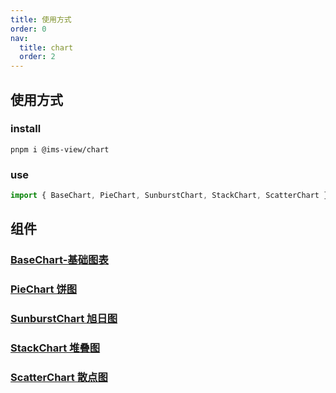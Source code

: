 ```yaml
---
title: 使用方式
order: 0
nav:
  title: chart
  order: 2
---
```


## 使用方式

### install

```shell
pnpm i @ims-view/chart
```

### use

```ts
import { BaseChart, PieChart, SunburstChart, StackChart, ScatterChart } from '@ims-view/chart';
```

## 组件

### [BaseChart-基础图表](https://www.ims-view.site/charts/base-chart)

### [PieChart 饼图](https://www.ims-view.site/charts/pie-chart)

### [SunburstChart 旭日图](https://www.ims-view.site/charts/sunburst-chart)

### [StackChart 堆叠图](https://www.ims-view.site/charts/stack-chart)

### [ScatterChart 散点图](https://www.ims-view.site/charts/scatter-chart)
